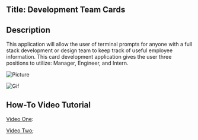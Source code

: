 ## Title: Development Team Cards

## Description
This application will allow the user of terminal prompts for anyone with a full stack development or design team to keep track of useful employee information. This card development application gives the user three positions to utilize: Manager, Engineer, and Intern.

![Picture](https://github.com/VHarris113/team-cards/blob/c9171fa65b26af0af20705252191fcf0674ac74a/assets/teamcards.png)

![Gif](https://github.com/VHarris113/team-cards/blob/d9649e2b2c6174af36983b62f2e45bd1b5f519b7/assets/teamcarddemogif.gif)

## How-To Video Tutorial
[Video One](https://drive.google.com/file/d/1IJmYL3sCxzasQ2n0dHvRBiJWwexoo1Fp/view):

[Video Two](https://drive.google.com/file/d/1lgoIB0carkVyhb4ns9aSqJtQ5OcdB-7L/view);